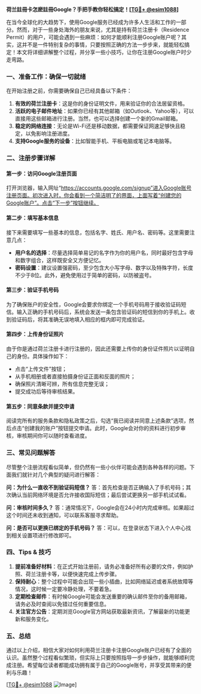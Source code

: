 **荷兰註冊卡怎麽註冊Google？手把手教你轻松搞定！[[TG💪+ @esim1088](https://t.me/s/esim1088)]**

在当今全球化的大趋势下，使用Google服务已经成为许多人生活和工作的一部分。然而，对于一些身处海外的朋友来说，尤其是持有荷兰注册卡（Residence Permit）的用户，可能会遇到一些麻烦：如何才能顺利注册Google账户呢？其实，这并不是一件特别复杂的事情，只要按照正确的方法一步步来，就能轻松搞定！本文将详细讲解整个过程，并分享一些小技巧，让你在注册Google账户时少走弯路。

### 一、准备工作：确保一切就绪

在开始注册之前，你需要确保自己已经具备以下条件：

1. **有效的荷兰注册卡**：这是你的身份证明文件，用来验证你的合法居留资格。
2. **活跃的电子邮件地址**：如果你已经有其他邮箱（如Outlook、Yahoo等），可以直接用这些邮箱进行注册。当然，也可以选择创建一个新的Gmail邮箱。
3. **稳定的网络连接**：无论是Wi-Fi还是移动数据，都需要保证网速足够快且稳定，以免影响注册进度。
4. **支持Google服务的设备**：比如智能手机、平板电脑或笔记本电脑等。

### 二、注册步骤详解

#### 第一步：访问Google注册页面

打开浏览器，输入网址“https://accounts.google.com/signup”进入Google账号注册页面。初次进入时，你会看到一个简洁明了的界面，上面写着“创建您的Google账户”。点击“下一步”按钮继续。

#### 第二步：填写基本信息

接下来需要填写一些基本的信息，包括名字、姓氏、用户名、密码等。这里需要注意几点：

- **用户名的选择**：尽量选择简单易记的名字作为你的用户名，同时最好包含字母和数字组合，这样既安全又方便记忆。
- **密码设置**：建议设置强密码，至少包含大小写字母、数字以及特殊字符，长度不少于8位。此外，避免使用过于简单的密码，以防被盗号。

#### 第三步：验证手机号码

为了确保账户的安全性，Google会要求你绑定一个手机号码用于接收验证码短信。输入正确的手机号码后，系统会发送一条包含验证码的短信到你的手机上。收到验证码后，将其准确无误地填入相应的框内即可完成验证。

#### 第四步：上传身份证照片

由于你是通过荷兰注册卡进行注册的，因此还需要上传你的身份证件照片以证明自己的身份。具体操作如下：
- 点击“上传文件”按钮；
- 从手机相册或者直接拍摄身份证正面和反面的照片；
- 确保照片清晰可辨，所有信息完整无误；
- 提交成功后等待审核结果。

#### 第五步：同意条款并提交申请

阅读完所有的服务条款和隐私政策之后，勾选“我已阅读并同意上述条款”选项，然后点击“创建我的账户”按钮提交申请。此时，Google会对你的资料进行初步审核，审核期间你可以随时查看进度。

### 三、常见问题解答

尽管整个注册流程看似简单，但仍然有一些小伙伴可能会遇到各种各样的问题。下面我们就针对几个典型的疑问进行解答：

**问：为什么一直收不到验证码短信？**
答：首先检查是否正确输入了手机号码；其次确认当前网络环境是否允许接收国际短信；最后尝试更换另一部手机试试看。

**问：审核时间多久？**
答：通常情况下，Google会在24小时内完成审核。如果超过这个时间还未收到通知，可以联系客服寻求帮助。

**问：是否可以更换已绑定的手机号码？**
答：可以，在登录状态下进入个人中心找到相关设置项进行修改即可。

### 四、Tips & 技巧

1. **提前准备好材料**：在正式开始注册前，请务必准备好所有必要的文件，例如护照、荷兰注册卡等，以便快速完成上传步骤。
2. **保持耐心**：整个过程中可能会出现一些小插曲，比如网络延迟或者系统故障等情况，这时候一定要冷静处理，不要着急。
3. **定期检查邮件**：有时候Google可能会发送重要的确认邮件至你的备用邮箱，请务必及时查阅以免错过任何重要信息。
4. **关注官方公告**：定期浏览Google官方网站获取最新资讯，了解最新的功能更新和服务变化。

### 五、总结

通过以上介绍，相信大家对如何利用荷兰注册卡注册Google账户已经有了全面的认识。虽然整个过程看似繁琐，但实际上只要按照指导一步步操作，就能够顺利完成注册。希望每位读者都能成功拥有属于自己的Google账号，并享受其带来的便利与乐趣！

[[TG💪+ @esim1088](https://t.me/s/esim1088) ![Image](https://i.postimg.cc/4NQfJmqS/Snipaste-2025-05-13-00-14-12.png)]